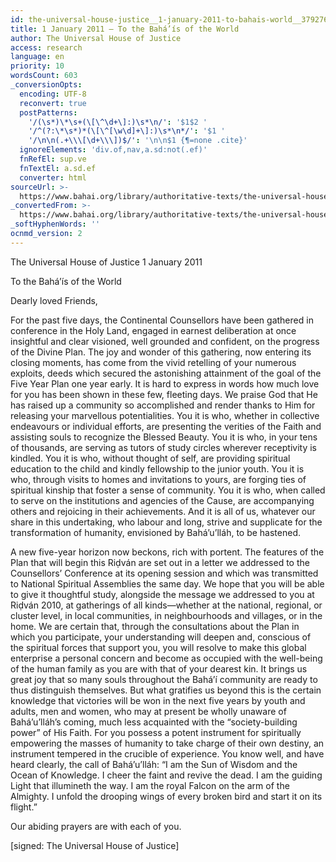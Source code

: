 ```yaml
---
id: the-universal-house-justice__1-january-2011-to-bahais-world__3792766399__en
title: 1 January 2011 – To the Bahá’ís of the World
author: The Universal House of Justice
access: research
language: en
priority: 10
wordsCount: 603
_conversionOpts:
  encoding: UTF-8
  reconvert: true
  postPatterns:
    '/(\s*)\*\s+(\[\^\d+\]:)\s*\n/': '$1$2 '
    '/^(?:\*\s*)*(\[\^[\w\d]+\]:)\s*\n*/': '$1 '
    '/\n\n(.+\\\[\d+\\\])$/': '\n\n$1 {¶=none .cite}'
  ignoreElements: 'div.of,nav,a.sd:not(.ef)'
  fnRefEl: sup.ve
  fnTextEl: a.sd.ef
  converter: html
sourceUrl: >-
  https://www.bahai.org/library/authoritative-texts/the-universal-house-of-justice/messages/20110101_001/20110101_001.xhtml
_convertedFrom: >-
  https://www.bahai.org/library/authoritative-texts/the-universal-house-of-justice/messages/20110101_001/20110101_001.xhtml
_softHyphenWords: ''
ocnmd_version: 2
---
```

The Universal House of Justice
1 January 2011

To the Bahá’ís of the World

Dearly loved Friends,

For the past five days, the Continental Counsellors have been gathered in conference in the Holy Land, engaged in earnest deliberation at once insightful and clear visioned, well grounded and confident, on the progress of the Divine Plan. The joy and wonder of this gathering, now entering its closing moments, has come from the vivid retelling of your numerous exploits, deeds which secured the astonishing attainment of the goal of the Five Year Plan one year early. It is hard to express in words how much love for you has been shown in these few, fleeting days. We praise God that He has raised up a community so accomplished and render thanks to Him for releasing your marvellous potentialities. You it is who, whether in collective endeavours or individual efforts, are presenting the verities of the Faith and assisting souls to recognize the Blessed Beauty. You it is who, in your tens of thousands, are serving as tutors of study circles wherever receptivity is kindled. You it is who, without thought of self, are providing spiritual education to the child and kindly fellowship to the junior youth. You it is who, through visits to homes and invitations to yours, are forging ties of spiritual kinship that foster a sense of community. You it is who, when called to serve on the institutions and agencies of the Cause, are accompanying others and rejoicing in their achievements. And it is all of us, whatever our share in this undertaking, who labour and long, strive and supplicate for the transformation of humanity, envisioned by Bahá’u’lláh, to be hastened.

A new five-year horizon now beckons, rich with portent. The features of the Plan that will begin this Riḍván are set out in a letter we addressed to the Counsellors’ Conference at its opening session and which was transmitted to National Spiritual Assemblies the same day. We hope that you will be able to give it thoughtful study, alongside the message we addressed to you at Riḍván 2010, at gatherings of all kinds—whether at the national, regional, or cluster level, in local communities, in neighbourhoods and villages, or in the home. We are certain that, through the consultations about the Plan in which you participate, your understanding will deepen and, conscious of the spiritual forces that support you, you will resolve to make this global enterprise a personal concern and become as occupied with the well-being of the human family as you are with that of your dearest kin. It brings us great joy that so many souls throughout the Bahá’í community are ready to thus distinguish themselves. But what gratifies us beyond this is the certain knowledge that victories will be won in the next five years by youth and adults, men and women, who may at present be wholly unaware of Bahá’u’lláh’s coming, much less acquainted with the “society-building power” of His Faith. For you possess a potent instrument for spiritually empowering the masses of humanity to take charge of their own destiny, an instrument tempered in the crucible of experience. You know well, and have heard clearly, the call of Bahá’u’lláh: “I am the Sun of Wisdom and the Ocean of Knowledge. I cheer the faint and revive the dead. I am the guiding Light that illumineth the way. I am the royal Falcon on the arm of the Almighty. I unfold the drooping wings of every broken bird and start it on its flight.”

Our abiding prayers are with each of you.

\[signed: The Universal House of Justice\]
